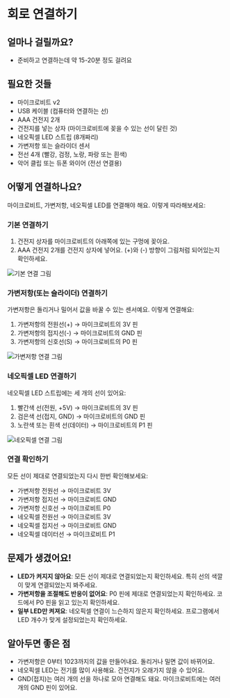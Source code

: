 # 회로 연결하기

## 얼마나 걸릴까요?
- 준비하고 연결하는데 약 15-20분 정도 걸려요

## 필요한 것들
- 마이크로비트 v2 
- USB 케이블 (컴퓨터와 연결하는 선)
- AAA 건전지 2개
- 건전지를 넣는 상자 (마이크로비트에 꽂을 수 있는 선이 달린 것)
- 네오픽셀 LED 스트립 (8개짜리)
- 가변저항 또는 슬라이더 센서
- 전선 4개 (빨강, 검정, 노랑, 파랑 또는 흰색)
- 악어 클립 또는 듀폰 와이어 (전선 연결용)

## 어떻게 연결하나요?
마이크로비트, 가변저항, 네오픽셀 LED를 연결해야 해요. 이렇게 따라해보세요:

### 기본 연결하기

1. 건전지 상자를 마이크로비트의 아래쪽에 있는 구멍에 꽂아요.
2. AAA 건전지 2개를 건전지 상자에 넣어요. (+)와 (-) 방향이 그림처럼 되어있는지 확인하세요.

![기본 연결 그림](/img/basic-connection.jpg)

### 가변저항(또는 슬라이더) 연결하기
가변저항은 돌리거나 밀어서 값을 바꿀 수 있는 센서예요. 이렇게 연결해요:

1. 가변저항의 전원선(+) → 마이크로비트의 3V 핀
2. 가변저항의 접지선(-) → 마이크로비트의 GND 핀
3. 가변저항의 신호선(S) → 마이크로비트의 P0 핀

![가변저항 연결 그림](/img/potentiometer-connection.jpg)

### 네오픽셀 LED 연결하기
네오픽셀 LED 스트립에는 세 개의 선이 있어요:

1. 빨간색 선(전원, +5V) → 마이크로비트의 3V 핀
2. 검은색 선(접지, GND) → 마이크로비트의 GND 핀
3. 노란색 또는 흰색 선(데이터) → 마이크로비트의 P1 핀

![네오픽셀 연결 그림](/img/neopixel-connection.jpg)

### 연결 확인하기
모든 선이 제대로 연결되었는지 다시 한번 확인해보세요:
- 가변저항 전원선 → 마이크로비트 3V
- 가변저항 접지선 → 마이크로비트 GND
- 가변저항 신호선 → 마이크로비트 P0
- 네오픽셀 전원선 → 마이크로비트 3V 
- 네오픽셀 접지선 → 마이크로비트 GND
- 네오픽셀 데이터선 → 마이크로비트 P1

## 문제가 생겼어요!
- **LED가 켜지지 않아요**: 모든 선이 제대로 연결되었는지 확인하세요. 특히 선의 색깔이 맞게 연결되었는지 봐주세요.
- **가변저항을 조절해도 반응이 없어요**: P0 핀에 제대로 연결되었는지 확인하세요. 코드에서 P0 핀을 읽고 있는지 확인하세요.
- **일부 LED만 켜져요**: 네오픽셀 연결이 느슨하지 않은지 확인하세요. 프로그램에서 LED 개수가 맞게 설정되었는지 확인하세요.

## 알아두면 좋은 점
- 가변저항은 0부터 1023까지의 값을 만들어내요. 돌리거나 밀면 값이 바뀌어요.
- 네오픽셀 LED는 전기를 많이 사용해요. 건전지가 오래가지 않을 수 있어요.
- GND(접지)는 여러 개의 선을 하나로 모아 연결해도 돼요. 마이크로비트에는 여러 개의 GND 핀이 있어요.
